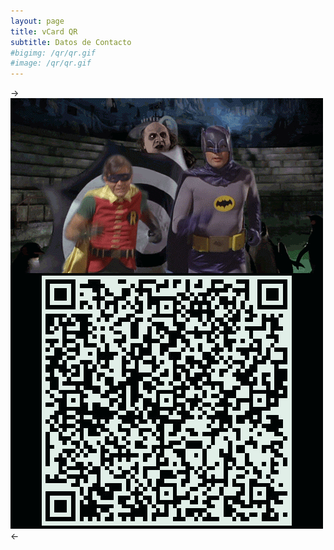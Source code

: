 ```yaml
---
layout: page
title: vCard QR
subtitle: Datos de Contacto
#bigimg: /qr/qr.gif
#image: /qr/qr.gif
---
```


->![QR](/qr/qr.gif)<-




